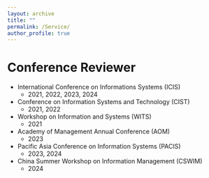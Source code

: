 ```yaml
---
layout: archive
title: ""
permalink: /Service/
author_profile: true
---
```




Conference Reviewer
======
* International Conference on Informations Systems (ICIS) 
  * 2021, 2022, 2023, 2024
* Conference on Information Systems and Technology (CIST) 
  * 2021, 2022
* Workshop on Information and Systems (WITS) 
  * 2021
* Academy of Management Annual Conference (AOM)  
  * 2023
* Pacific Asia Conference on Information Systems (PACIS)  
  * 2023, 2024
* China Summer Workshop on Information Management (CSWIM) 
  * 2024
 



